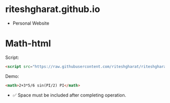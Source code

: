 # riteshgharat.github.io
* Personal Website


# Math-html

Script: 
```html
<script src="https://raw.githubusercontent.com/riteshgharat/riteshgharat.github.io/main/math-html/math.js"></script>
```

Demo:
```html
<math>2+3*5/6 sin(PI/2) PI</math>
```
* ✅️ Space must be included after completing operation. 

